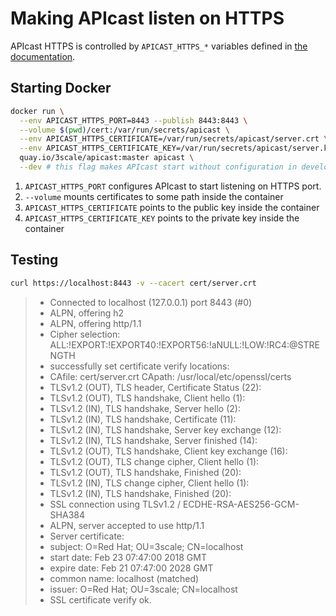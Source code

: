 # Making APIcast listen on HTTPS

APIcast HTTPS is controlled by `APICAST_HTTPS_*` variables defined in [the documentation](../../doc/parameters.md).

## Starting Docker

```sh
docker run \
  --env APICAST_HTTPS_PORT=8443 --publish 8443:8443 \
  --volume $(pwd)/cert:/var/run/secrets/apicast \
  --env APICAST_HTTPS_CERTIFICATE=/var/run/secrets/apicast/server.crt \
  --env APICAST_HTTPS_CERTIFICATE_KEY=/var/run/secrets/apicast/server.key \
  quay.io/3scale/apicast:master apicast \
  --dev # this flag makes APIcast start without configuration in development mode
```

1) `APICAST_HTTPS_PORT` configures APIcast to start listening on HTTPS port.
2) `--volume` mounts certificates to some path inside the container
3) `APICAST_HTTPS_CERTIFICATE` points to the public key inside the container
3) `APICAST_HTTPS_CERTIFICATE_KEY` points to the private key inside the container

## Testing

```sh
curl https://localhost:8443 -v --cacert cert/server.crt
```

> * Connected to localhost (127.0.0.1) port 8443 (#0)
> * ALPN, offering h2
> * ALPN, offering http/1.1
> * Cipher selection: ALL:!EXPORT:!EXPORT40:!EXPORT56:!aNULL:!LOW:!RC4:@STRENGTH
> * successfully set certificate verify locations:
> *   CAfile: cert/server.crt
>     CApath: /usr/local/etc/openssl/certs
> * TLSv1.2 (OUT), TLS header, Certificate Status (22):
> * TLSv1.2 (OUT), TLS handshake, Client hello (1):
> * TLSv1.2 (IN), TLS handshake, Server hello (2):
> * TLSv1.2 (IN), TLS handshake, Certificate (11):
> * TLSv1.2 (IN), TLS handshake, Server key exchange (12):
> * TLSv1.2 (IN), TLS handshake, Server finished (14):
> * TLSv1.2 (OUT), TLS handshake, Client key exchange (16):
> * TLSv1.2 (OUT), TLS change cipher, Client hello (1):
> * TLSv1.2 (OUT), TLS handshake, Finished (20):
> * TLSv1.2 (IN), TLS change cipher, Client hello (1):
> * TLSv1.2 (IN), TLS handshake, Finished (20):
> * SSL connection using TLSv1.2 / ECDHE-RSA-AES256-GCM-SHA384
> * ALPN, server accepted to use http/1.1
> * Server certificate:
> *  subject: O=Red Hat; OU=3scale; CN=localhost
> *  start date: Feb 23 07:47:00 2018 GMT
> *  expire date: Feb 21 07:47:00 2028 GMT
> *  common name: localhost (matched)
> *  issuer: O=Red Hat; OU=3scale; CN=localhost
> *  SSL certificate verify ok.
